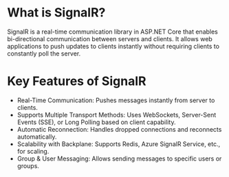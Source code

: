 # What is SignalR?
SignalR is a real-time communication library in ASP.NET Core that enables bi-directional communication between servers and clients. It allows web applications to push updates to clients instantly without requiring clients to constantly poll the server.

# Key Features of SignalR
<ul>
  <li>Real-Time Communication: Pushes messages instantly from server to clients.</li>
  <li>Supports Multiple Transport Methods: Uses WebSockets, Server-Sent Events (SSE), or Long Polling based on client capability.</li>
  <li>Automatic Reconnection: Handles dropped connections and reconnects automatically.</li>
  <li>Scalability with Backplane: Supports Redis, Azure SignalR Service, etc., for scaling.</li>
  <li>Group & User Messaging: Allows sending messages to specific users or groups.</li>
</ul>
